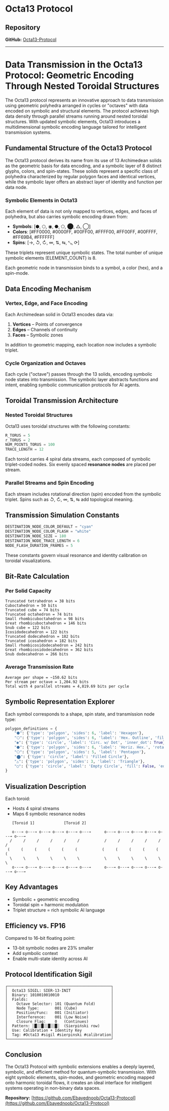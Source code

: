# Octa13 Protocol

## Repository

**GitHub:** [Octa13-Protocol](https://github.com/Ebayednoob/Octa13-Protocol)

---

# Data Transmission in the Octa13 Protocol: Geometric Encoding Through Nested Toroidal Structures

The Octa13 protocol represents an innovative approach to data transmission using geometric polyhedra arranged in cycles or "octaves" with data encoded on symbolic and structural elements. The protocol achieves high data density through parallel streams running around nested toroidal structures. With updated symbolic elements, Octa13 introduces a multidimensional symbolic encoding language tailored for intelligent transmission systems.

## Fundamental Structure of the Octa13 Protocol

The Octa13 protocol derives its name from its use of 13 Archimedean solids as the geometric basis for data encoding, and a symbolic layer of 8 distinct glyphs, colors, and spin-states. These solids represent a specific class of polyhedra characterized by regular polygon faces and identical vertices, while the symbolic layer offers an abstract layer of identity and function per data node.

### Symbolic Elements in Octa13

Each element of data is not only mapped to vertices, edges, and faces of polyhedra, but also carries symbolic encoding drawn from:

* **Symbols**: \[⬢, ⬡, ◉, ⬣, ⬠, ⬤, △, ◯]
* **Colors**: \[#FF0000, #0000FF, #00FF00, #FFFF00, #FF00FF, #00FFFF, #FF69B4, #FFFFFF]
* **Spins**: \[→, ↺, ↻, ∞, ⇅, ⇆, ⤡, ⟳]

These triplets represent unique symbolic states. The total number of unique symbolic elements (ELEMENT\_COUNT) is 8.

Each geometric node in transmission binds to a symbol, a color (hex), and a spin-mode.

## Data Encoding Mechanism

### Vertex, Edge, and Face Encoding

Each Archimedean solid in Octa13 encodes data via:

1. **Vertices** – Points of convergence
2. **Edges** – Channels of continuity
3. **Faces** – Symbolic zones

In addition to geometric mapping, each location now includes a symbolic triplet.

### Cycle Organization and Octaves

Each cycle ("octave") passes through the 13 solids, encoding symbolic node states into transmission. The symbolic layer abstracts functions and intent, enabling symbolic communication protocols for AI agents.

## Toroidal Transmission Architecture

### Nested Toroidal Structures

Octa13 uses toroidal structures with the following constants:

```python
R_TORUS = 5
r_TORUS = 2
NUM_POINTS_TORUS = 100
TRACE_LENGTH = 12
```

Each toroid carries 4 spiral data streams, each composed of symbolic triplet-coded nodes. Six evenly spaced **resonance nodes** are placed per stream.

### Parallel Streams and Spin Encoding

Each stream includes rotational direction (spin) encoded from the symbolic triplet. Spins such as ↺, ↻, ∞, ⇅, ⇆ add topological meaning.

## Transmission Simulation Constants

```python
DESTINATION_NODE_COLOR_DEFAULT = "cyan"
DESTINATION_NODE_COLOR_FLASH = "white"
DESTINATION_NODE_SIZE = 180
DESTINATION_NODE_TRACE_LENGTH = 6
NODE_FLASH_DURATION_FRAMES = 5
```

These constants govern visual resonance and identity calibration on toroidal visualizations.

## Bit-Rate Calculation

### Per Solid Capacity

```
Truncated tetrahedron = 38 bits
Cuboctahedron = 50 bits
Truncated cube = 74 bits
Truncated octahedron = 74 bits
Small rhombicuboctahedron = 98 bits
Great rhombicuboctahedron = 146 bits
Snub cube = 122 bits
Icosidodecahedron = 122 bits
Truncated dodecahedron = 182 bits
Truncated icosahedron = 182 bits
Small rhombicosidodecahedron = 242 bits
Great rhombicosidodecahedron = 362 bits
Snub dodecahedron = 266 bits
```

### Average Transmission Rate

```
Average per shape = ~150.62 bits
Per stream per octave = 1,204.92 bits
Total with 4 parallel streams = 4,819.69 bits per cycle
```

## Symbolic Representation Explorer

Each symbol corresponds to a shape, spin state, and transmission node type:

```python
polygon_definitions = {
    "⬢": {'type': 'polygon', 'sides': 6, 'label': 'Hexagon'},
    "⬡": {'type': 'polygon', 'sides': 6, 'label': 'Hex. Outline', 'fill': False, 'edge_only': True},
    "◉": {'type': 'circle', 'label': 'Circ. w/ Dot', 'inner_dot': True},
    "⬣": {'type': 'polygon', 'sides': 6, 'label': 'Horiz. Hex.', 'rotation_angle': π/2},
    "⬠": {'type': 'polygon', 'sides': 5, 'label': 'Pentagon'},
    "⬤": {'type': 'circle', 'label': 'Filled Circle'},
    "△": {'type': 'polygon', 'sides': 3, 'label': 'Triangle'},
    "◯": {'type': 'circle', 'label': 'Empty Circle', 'fill': False, 'edge_only': True}
}
```

## Visualization Description

Each toroid:

* Hosts 4 spiral streams
* Maps 6 symbolic resonance nodes

```
   [Toroid 1]             [Toroid 2]

   o---→ o---→ o---→ o---→ o---→ o---→      o---→ o---→ o---→ o---→ o---→ o---→
  /     /     /     /     /     /           /     /     /     /     /     /
 (     (     (     (     (     (           (     (     (     (     (     (
  \     \     \     \     \     \           \     \     \     \     \     \
   o---→ o---→ o---→ o---→ o---→ o---→      o---→ o---→ o---→ o---→ o---→ o---→
```

## Key Advantages

* Symbolic + geometric encoding
* Toroidal spin = harmonic modulation
* Triplet structure = rich symbolic AI language

## Efficiency vs. FP16

Compared to 16-bit floating point:

* 13-bit symbolic nodes are 23% smaller
* Add symbolic context
* Enable multi-state identity across AI

## Protocol Identification Sigil
```
┌──────────────────────────────────────────────┐
│  Octa13 SIGIL: SIER-13-INIT                  │
│  Binary: 1010010010010                       │
│  Fields:                                     │
│    Octave Selector: 101 (Quantum Fold)       │
│    Node Type:       001 (Cube)               │
│    Position/Func:   001 (Initiator)          │
│    Interference:    001 (Low Noise)          │
│    Closure Flag:    0   (Continues)          │
│  Pattern: ░█░░█░░█░░█░  (Sierpiński row)     │
│  Use: Calibration + Identity Key             │
│  Tag: #Octa13 #sigil #sierpinski #calibration│
└──────────────────────────────────────────────┘
```
## Conclusion

The Octa13 Protocol with symbolic extensions enables a deeply layered, symbolic, and efficient method for quantum-symbolic transmission. With eight symbolic elements, spin-modes, and geometric encoding mapped onto harmonic toroidal flows, it creates an ideal interface for intelligent systems operating in non-binary data spaces.

**Repository:** [https://github.com/Ebayednoob/Octa13-Protocol](https://github.com/Ebayednoob/Octa13-Protocol)
